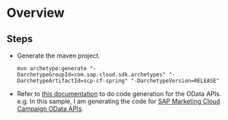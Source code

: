 # Overview

## Steps

* Generate the maven project.

    ```shell script
    mvn archetype:generate "-DarchetypeGroupId=com.sap.cloud.sdk.archetypes" "-DarchetypeArtifactId=scp-cf-spring" "-DarchetypeVersion=RELEASE"
    ```

* Refer to [this documentation](https://sap.github.io/cloud-sdk/docs/java/features/odata/generate-typed-odata-v2-and-v4-client-for-java/) to do code generation for the OData APIs.
e.g. In this sample, I am generating the code for [SAP Marketing Cloud Campaign OData APIs](https://help.sap.com/viewer/0f9408e4921e4ba3bb4a7a1f75f837a7/1911.500/en-US/f2ae5a181b274befbb07183d2c4ac61a.html).
